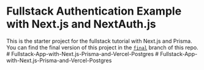 # Fullstack Authentication Example with Next.js and NextAuth.js

This is the starter project for the fullstack tutorial with Next.js and Prisma. You can find the final version of this project in the [`final`](https://github.com/prisma/blogr-nextjs-prisma/tree/final) branch of this repo.
#   F u l l s t a c k - A p p - w i t h - N e x t . j s - P r i s m a - a n d - V e r c e l - P o s t g r e s  
 #   F u l l s t a c k - A p p - w i t h - N e x t . j s - P r i s m a - a n d - V e r c e l - P o s t g r e s  
 